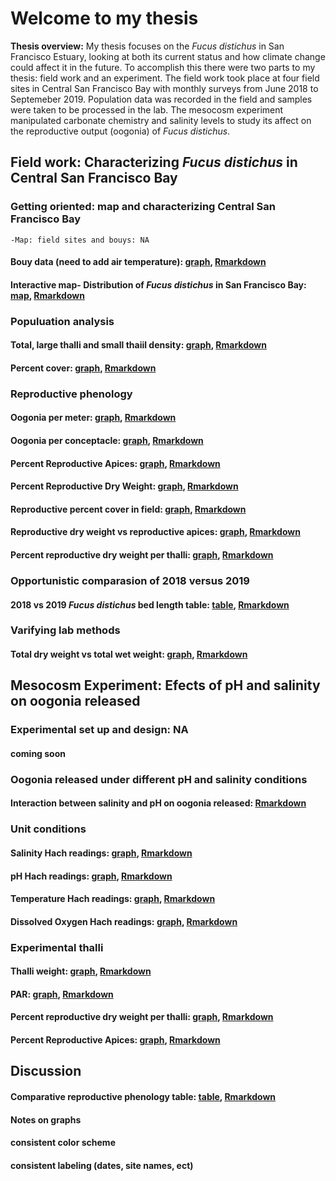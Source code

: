 # Welcome to my thesis

**Thesis overview:** My thesis focuses on the _Fucus distichus_ in San Francisco Estuary, looking at both its current status and how climate change could affect it in the future. To accomplish this there were two parts to my thesis: field work and an experiment. The field work took place at four field sites in Central San Francisco Bay with monthly surveys from June 2018 to Septemeber 2019. Population data was recorded in the field and samples were taken to be processed in the lab. The mesocosm experiment manipulated carbonate chemistry and salinity levels to study its affect on the reproductive output (oogonia) of _Fucus distichus_.


## Field work: Characterizing *Fucus distichus* in Central San Francisco Bay

### Getting oriented: map and characterizing Central San Francisco Bay
    -Map: field sites and bouys: NA
#### Bouy data (need to add air temperature): [graph](https://cmwegener.github.io/thesis/bouy_data_all.png), [Rmarkdown](https://cmwegener.github.io/thesis/bouy_data_all.html)
#### Interactive map- Distribution of *Fucus distichus* in San Francisco Bay: [map](https://cmwegener.github.io/thesis/map_pic.html), [Rmarkdown](https://cmwegener.github.io/thesis/interactive_map.html)

### Populuation analysis
#### Total, large thalli and small thaiil density: [graph](https://cmwegener.github.io/thesis/density_graph.png), [Rmarkdown](https://cmwegener.github.io/thesis/all_density.html)
#### Percent cover: [graph](https://cmwegener.github.io/thesis/percentcover.png), [Rmarkdown](https://cmwegener.github.io/thesis/percentcover.html)

### Reproductive phenology
#### Oogonia per meter: [graph](https://cmwegener.github.io/thesis/oogonia_per_meter.png), [Rmarkdown](https://cmwegener.github.io/thesis/oogonia_per_meter.html)
#### Oogonia per conceptacle: [graph](https://cmwegener.github.io/thesis/oogonia_per_conceptacle.png), [Rmarkdown](https://cmwegener.github.io/thesis/oogonia_per_conceptacle.html)
#### Percent Reproductive Apices: [graph](https://cmwegener.github.io/thesis/percent_ra.png), [Rmarkdown](https://cmwegener.github.io/thesis/percent_ra.html)
#### Percent Reproductive Dry Weight: [graph](https://cmwegener.github.io/thesis/percent_repro_dryweight.png), [Rmarkdown](https://cmwegener.github.io/thesis/percent_repro_dryweight.html)
#### Reproductive percent cover in field: [graph](https://cmwegener.github.io/thesis/repro_state.png), [Rmarkdown](https://cmwegener.github.io/thesis/repro_state.html)
#### Reproductive dry weight vs reproductive apices: [graph](https://cmwegener.github.io/thesis/drw_vs_ra.png), [Rmarkdown](https://cmwegener.github.io/thesis/drw_vs_ra.html)
#### Percent reproductive dry weight per thalli: [graph](https://cmwegener.github.io/thesis/percent_dwr.png), [Rmarkdown](https://cmwegener.github.io/thesis/percent_dwr.html)

### Opportunistic comparasion of 2018 versus 2019
#### 2018 vs 2019 *Fucus distichus* bed length table: [table](https://cmwegener.github.io/thesis/length_table_pic.html), [Rmarkdown](https://cmwegener.github.io/thesis/length_table.html)

### Varifying lab methods
#### Total dry weight vs total wet weight: [graph](https://cmwegener.github.io/thesis/dwt_vs_wwt.png), [Rmarkdown](https://cmwegener.github.io/thesis/dwt_vs_wwt.html)


## Mesocosm Experiment: Efects of pH and salinity on oogonia released 

### Experimental set up and design: NA
#### coming soon

### Oogonia released under different pH and salinity conditions
#### Interaction between salinity and pH on oogonia released: [Rmarkdown](https://cmwegener.github.io/thesis/exp_3d_plot.html)

### Unit conditions
#### Salinity Hach readings: [graph](https://cmwegener.github.io/thesis/salinity_hach.png), [Rmarkdown](https://cmwegener.github.io/thesis/salinity_hach.html)
#### pH Hach readings: [graph](https://cmwegener.github.io/thesis/ph_hach.png), [Rmarkdown](https://cmwegener.github.io/thesis/ph_hach.html)
#### Temperature Hach readings: [graph](https://cmwegener.github.io/thesis/temp_hach.png), [Rmarkdown](https://cmwegener.github.io/thesis/temp_hach.html)
#### Dissolved Oxygen Hach readings: [graph](https://cmwegener.github.io/thesis/do_hach.png), [Rmarkdown](https://cmwegener.github.io/thesis/do_hach.html)

### Experimental thalli
#### Thalli weight: [graph](https://cmwegener.github.io/thesis/thalli_weight.png), [Rmarkdown](https://cmwegener.github.io/thesis/thalli_weight.html)
#### PAR: [graph](https://cmwegener.github.io/thesis/par.png), [Rmarkdown](https://cmwegener.github.io/thesis/par.html)
#### Percent reproductive dry weight per thalli: [graph](https://cmwegener.github.io/thesis/exp_percent_dwrpng), [Rmarkdown](https://cmwegener.github.io/thesis/exp_percent_dwr.html)
#### Percent Reproductive Apices: [graph](https://cmwegener.github.io/thesis/exp_percent_ra.png), [Rmarkdown](https://cmwegener.github.io/thesis/exp_percent_ra.html)


## Discussion
#### Comparative reproductive phenology table: [table](https://cmwegener.github.io/thesis/phenology_table_pic.html), [Rmarkdown](https://cmwegener.github.io/thesis/phenology_table.html)



#### Notes on graphs
#### consistent color scheme
#### consistent labeling (dates, site names, ect)
